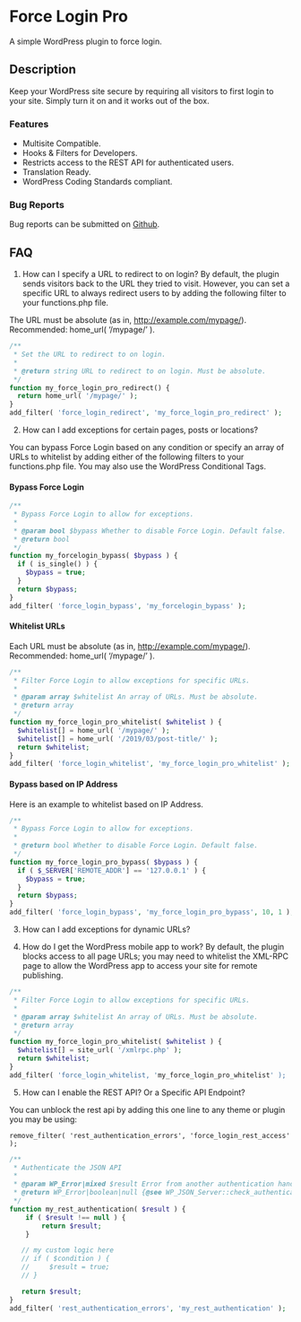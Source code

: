 # Force Login Pro
A simple WordPress plugin to force login.

## Description

Keep your WordPress site secure by requiring all visitors to first login to your site. Simply turn it on and it works out of the box.

### Features

* Multisite Compatible.
* Hooks & Filters for Developers.
* Restricts access to the REST API for authenticated users.
* Translation Ready.
* WordPress Coding Standards compliant.

### Bug Reports
Bug reports can be submitted on [Github](https://github.com/accessnetworks/force-login-pro/issues).

## FAQ

1. How can I specify a URL to redirect to on login?
By default, the plugin sends visitors back to the URL they tried to visit. However, you can set a specific URL to always redirect users to by adding the following filter to your functions.php file.

The URL must be absolute (as in, http://example.com/mypage/). Recommended: home_url( ‘/mypage/’ ).

```php
/**
 * Set the URL to redirect to on login.
 *
 * @return string URL to redirect to on login. Must be absolute.
 */
function my_force_login_pro_redirect() {
  return home_url( '/mypage/' );
}
add_filter( 'force_login_redirect', 'my_force_login_pro_redirect' );
```

2. How can I add exceptions for certain pages, posts or locations?

You can bypass Force Login based on any condition or specify an array of URLs to whitelist by adding either of the following filters to your functions.php file. You may also use the WordPress Conditional Tags.

#### Bypass Force Login

```php
/**
 * Bypass Force Login to allow for exceptions.
 *
 * @param bool $bypass Whether to disable Force Login. Default false.
 * @return bool
 */
function my_forcelogin_bypass( $bypass ) {
  if ( is_single() ) {
    $bypass = true;
  }
  return $bypass;
}
add_filter( 'force_login_bypass', 'my_forcelogin_bypass' );
```
#### Whitelist URLs
Each URL must be absolute (as in, http://example.com/mypage/). Recommended: home_url( ‘/mypage/’ ).

```php
/**
 * Filter Force Login to allow exceptions for specific URLs.
 *
 * @param array $whitelist An array of URLs. Must be absolute.
 * @return array
 */
function my_force_login_pro_whitelist( $whitelist ) {
  $whitelist[] = home_url( '/mypage/' );
  $whitelist[] = home_url( '/2019/03/post-title/' );
  return $whitelist;
}
add_filter( 'force_login_whitelist', 'my_force_login_pro_whitelist' );
```

#### Bypass based on IP Address
Here is an example to whitelist based on IP Address.

```php
/**
 * Bypass Force Login to allow for exceptions.
 *
 * @return bool Whether to disable Force Login. Default false.
 */
function my_force_login_pro_bypass( $bypass ) {
  if ( $_SERVER['REMOTE_ADDR'] == '127.0.0.1' ) {
    $bypass = true;
  }
  return $bypass;
}
add_filter( 'force_login_bypass', 'my_force_login_pro_bypass', 10, 1 );
```

3. How can I add exceptions for dynamic URLs?

4. How do I get the WordPress mobile app to work?
By default, the plugin blocks access to all page URLs; you may need to whitelist the XML-RPC page to allow the WordPress app to access your site for remote publishing.

```php
/**
 * Filter Force Login to allow exceptions for specific URLs.
 *
 * @param array $whitelist An array of URLs. Must be absolute.
 * @return array
 */
function my_force_login_pro_whitelist( $whitelist ) {
  $whitelist[] = site_url( '/xmlrpc.php' );
  return $whitelist;
}
add_filter( 'force_login_whitelist, 'my_force_login_pro_whitelist' );
```

5. How can I enable the REST API? Or a Specific API Endpoint?

You can unblock the rest api by adding this one line to any theme or plugin you may be using:
```
remove_filter( 'rest_authentication_errors', 'force_login_rest_access' );
```

```php
/**
 * Authenticate the JSON API
 *
 * @param WP_Error|mixed $result Error from another authentication handler, null if we should handle it, or another value if not
 * @return WP_Error|boolean|null {@see WP_JSON_Server::check_authentication}
 */
function my_rest_authentication( $result ) {
    if ( $result !== null ) {
        return $result;
    }

   // my custom logic here
   // if ( $condition ) {
   //     $result = true;
   // }

   return $result;
}
add_filter( 'rest_authentication_errors', 'my_rest_authentication' );
```
